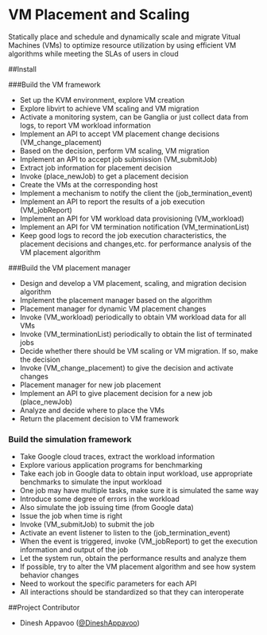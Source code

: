 VM Placement and Scaling
=======================

Statically place and schedule and dynamically scale and migrate Vitual Machines (VMs) to optimize resource utilization by using efficient VM algorithms while meeting the SLAs of users in cloud

##Install

###Build the VM framework
* Set up the KVM environment, explore VM creation
* Explore libvirt to achieve VM scaling and VM migration
* Activate a monitoring system, can be Ganglia or just collect data from logs, to report    VM workload information
* Implement an API to accept VM placement change decisions (VM_change_placement)
* Based on the decision, perform VM scaling, VM migration
* Implement an API to accept job submission (VM_submitJob)
* Extract job information for placement decision
* Invoke (place_newJob) to get a placement decision
* Create the VMs at the corresponding host
* Implement a mechanism to notify the client the (job_termination_event)
* Implement an API to report the results of a job execution (VM_jobReport)
* Implement an API for VM workload data provisioning (VM_workload)
* Implement an API for VM termination notification (VM_terminationList)
* Keep good logs to record the job execution characteristics, the placement decisions and changes,etc. for performance analysis of the VM placement algorithm

###Build the VM placement manager
* Design and develop a VM placement, scaling, and migration decision algorithm 
* Implement the placement manager based on the algorithm
* Placement manager for dynamic VM placement changes
* Invoke (VM_workload) periodically to obtain VM workload data for all VMs 
* Invoke (VM_terminationList) periodically to obtain the list of terminated jobs
* Decide whether there should be VM scaling or VM migration. If so, make the decision 
* Invoke (VM_change_placement) to give the decision and activate changes
* Placement manager for new job placement
* Implement an API to give placement decision for a new job (place_newJob)
* Analyze and decide where to place the VMs
* Return the placement decision to VM framework

### Build the simulation framework
* Take Google cloud traces, extract the workload information
* Explore various application programs for benchmarking
* Take each job in Google data to obtain input workload, use appropriate benchmarks to simulate the input workload
* One job may have multiple tasks, make sure it is simulated the same way
* Introduce some degree of errors in the workload
* Also simulate the job issuing time (from Google data)
* Issue the job when time is right
* Invoke (VM_submitJob) to submit the job
* Activate an event listener to listen to the (job_termination_event)
* When the event is triggered, invoke (VM_jobReport) to get the execution information and output of the job
* Let the system run, obtain the performance results and analyze them
* If possible, try to alter the VM placement algorithm and see how system behavior changes
* Need to workout the specific parameters for each API
* All interactions should be standardized so that they can interoperate

##Project Contributor

* Dinesh Appavoo ([@DineshAppavoo](https://twitter.com/DineshAppavoo))
